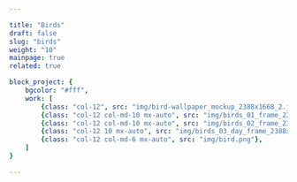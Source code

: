 ```yaml
---

title: "Birds"
draft: false
slug: "birds"
weight: "10"
mainpage: true
related: true

block_project: {
	bgcolor: "#fff",
	work: [
		{class: "col-12", src: "img/bird-wallpaper_mockup_2388x1668_2.jpg"},
		{class: "col-12 col-md-10 mx-auto", src: "img/birds_01_frame_2388x1668.jpg"},
		{class: "col-12 col-md-10 mx-auto", src: "img/birds_02_frame_2388x1668.jpg"},
		{class: "col-12 10 mx-auto", src: "img/birds_03_day_frame_2388x1668.jpg"},
		{class: "col-12 col-md-6 mx-auto", src: "img/bird.png"},
	]
}

---
```

